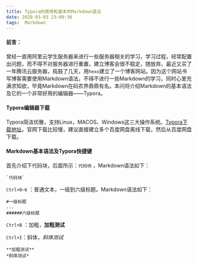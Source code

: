 ```yaml
---
title: Typora的使用和基本的Markdown语法
date: 2020-03-03 23:09:30
tags:  Markdown
---
```


#### 前言：

曾经一直用阿里云学生服务器来进行一些服务器相关的学习，学习过程，经常配置出问题，而不得不对服务器进行重置，建立博客会很不稳定，随放弃。最近又买了一年腾讯云服务器，捣鼓了几天，用`hexo`建立了一个博客网站。因为这个网站书写博客需要使用Markdown语法，不得不进行一些Markdown的学习，同时心里充满求知欲，毕竟Markdown在码农界鼎鼎有名。本问将介绍Markdown的基本语法及它的一个非常好用的编辑器——Typora。
<!--more-->
#### Typora编辑器下载

Typora简洁优雅，支持Linux，MACOS、Windows这三大操作系统。[Typora下载地址](https://www.typora.io/)，官网下载比较慢，建议直接建立多个百度网盘离线下载，然后从百度网盘下载。

#### Markdown基本语法及Typora快捷键

首先介绍下代码块，后面所示：`代码块` ，Markdown语法如下：

```
`代码块`
```

`Ctrl+0~6` ：普通文本，一级到六级标题。Markdown语法如下：

```
#一级标题
...
######六级标题
```

`Ctrl+B` ：加粗，**加粗测试**

`Ctrl+I`：斜体，*斜体测试*

```
**加粗测试**
*斜体测试*
```



